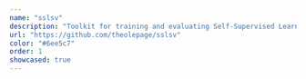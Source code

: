 ```yaml
---
name: "sslsv"
description: "Toolkit for training and evaluating Self-Supervised Learning (SSL) frameworks for Speaker Verification (SV)."
url: "https://github.com/theolepage/sslsv"
color: "#6ee5c7"
order: 1
showcased: true
---
```

